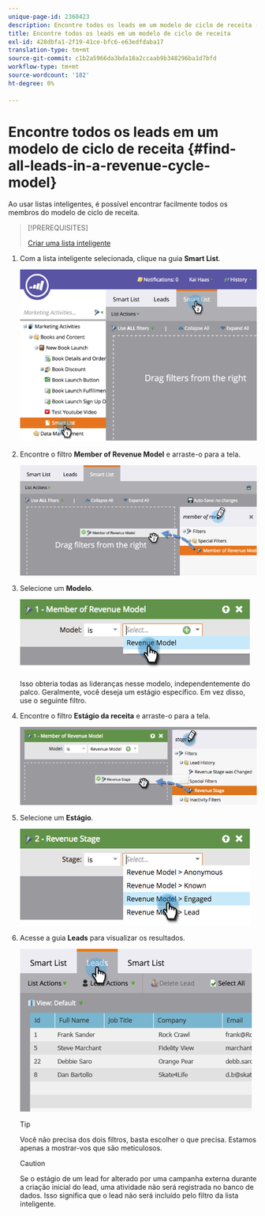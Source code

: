```yaml
---
unique-page-id: 2360423
description: Encontre todos os leads em um modelo de ciclo de receita - Documentos da Marketo - Documentação do produto
title: Encontre todos os leads em um modelo de ciclo de receita
exl-id: 428dbfa1-2f19-41ce-bfc6-e63edfdaba17
translation-type: tm+mt
source-git-commit: c1b2a5966da3bda18a2ccaab9b348296ba1d7bfd
workflow-type: tm+mt
source-wordcount: '182'
ht-degree: 0%

---
```


# Encontre todos os leads em um modelo de ciclo de receita {#find-all-leads-in-a-revenue-cycle-model}

Ao usar listas inteligentes, é possível encontrar facilmente todos os membros do modelo de ciclo de receita.

>[!PREREQUISITES]
>
>[Criar uma lista inteligente](/help/marketo/product-docs/core-marketo-concepts/smart-lists-and-static-lists/creating-a-smart-list/create-a-smart-list.md)

1. Com a lista inteligente selecionada, clique na guia **Smart List**.

   ![](assets/image2015-4-29-14-3a6-3a36.png)

1. Encontre o filtro **Member of Revenue Model** e arraste-o para a tela.

   ![](assets/image2015-4-29-14-3a12-3a33.png)

1. Selecione um **Modelo**.

   ![](assets/image2015-5-13-18-3a2-3a23.png)

   Isso obteria todas as lideranças nesse modelo, independentemente do palco. Geralmente, você deseja um estágio específico. Em vez disso, use o seguinte filtro.

1. Encontre o filtro **Estágio da receita** e arraste-o para a tela.

   ![](assets/image2015-5-13-17-3a27-3a0.png)

1. Selecione um **Estágio**.

   ![](assets/image2015-5-13-17-3a31-3a9.png)

1. Acesse a guia **Leads** para visualizar os resultados.

   ![](assets/2.png)

   >[!TIP]
   >
   >Você não precisa dos dois filtros, basta escolher o que precisa. Estamos apenas a mostrar-vos que são meticulosos.

   >[!CAUTION]
   >
   >Se o estágio de um lead for alterado por uma campanha externa durante a criação inicial do lead, uma atividade não será registrada no banco de dados. Isso significa que o lead não será incluído pelo filtro da lista inteligente.
